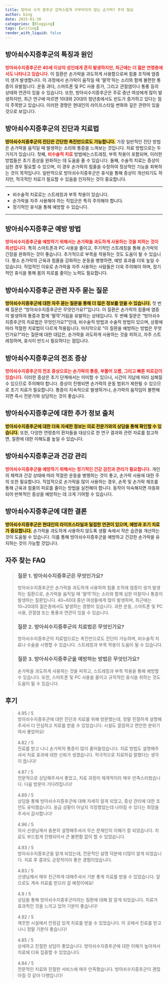 ```yaml
---
title: 방아쇠 수지 증후군 갑작스럽게 구부러지지 않는 손가락? 주의 필요
author: bing
date: 2025-01-30
categories: [Blogging]
tags: [writing]
render_with_liquid: false
---
```



<h2 id='방아쇠수지증후군-특징과원인'>방아쇠수지증후군의 특징과 원인</h2>

<p><b><span style="color: #ee2323;">방아쇠수지증후군은 40세 이상의 성인에게 흔히 발생하지만, 최근에는 더 젊은 연령층에서도 나타나고 있습니다.</span></b> 이 질환은 손가락을 과도하게 사용함으로써 힘줄 조직에 염증이 생겨 발생합니다. 이 과정에서 손가락이 움직일 때 '딸깍'하는 소리와 함께 불편한 통증이 유발됩니다. 운동 과다, 스마트폰 및 PC 사용 증가, 그리고 관절염이나 통풍 등의 상태와 연관이 있을 수 있습니다. 또한, 방아쇠수지증후군은 주로 중년 여성에게 많이 발생하지만, 최근 연구에 따르면 10대와 20대의 청년층에서도 빈도가 증가하고 있다는 점이 주목받고 있습니다. 이러한 경향은 현대인의 라이프스타일 변화와 깊은 관련이 있을 것으로 보입니다.</p>

<h2 id='진단과치료법'>방아쇠수지증후군의 진단과 치료법</h2>

<p><b><span style="background-color: #ffe066;">방아쇠수지증후군의 진단은 간단한 촉진만으로도 가능합니다.</span></b> 가장 일반적인 진단 방법은 손가락을 움직일 때 발생하는 소리와 통증을 느껴보는 것입니다. 치료 방법으로는 두 가지가 있습니다. 첫째, <b><span style="color: #ee2323;">비수술적 치료</span></b> 방법에는스트레칭, 부목 착용이 포함되며, 이러한 방법들은 초기 증상을 완화하는 데 도움을 줄 수 있습니다. 둘째, 수술적 치료는 증상이 심한 경우 필요할 수 있으며, 이 경우 손가락의 힘줄을 수정하여 정상적인 기능을 회복하는 것이 목적입니다. 일반적으로 방아쇠수지증후군은 휴식을 통해 증상이 개선되기도 하지만, 적극적인 치료가 필요할 수 있음을 인지하는 것이 중요합니다.</p>

<hr />

<ul>
    <li>비수술적 치료로는 스트레칭과 부목 착용이 있습니다.</li>
    <li>손가락을 자주 사용해야 하는 직업군은 특히 주의해야 합니다.</li>
    <li>정기적인 휴식을 통해 예방할 수 있습니다.</li>
</ul>

<hr />

<h2 id='방아쇠수지증후군예방법'>방아쇠수지증후군 예방 방법</h2>

<p><b><span style="color: #ee2323;">방아쇠수지증후군을 예방하기 위해서는 손가락을 과도하게 사용하는 것을 피하는 것이 최선입니다.</span></b> 특히 스마트폰과 PC 사용을 줄이고, 주기적인 스트레칭을 통해 손가락의 긴장을 완화하는 것이 좋습니다. 추가적으로 부목을 착용하는 것도 도움이 될 수 있습니다. 평소 손가락의 근육과 힘줄을 강화하는 운동을 병행하면, 예방 효과를 더욱 높일 수 있습니다. 직업적인 이유로 손가락을 자주 사용하는 사람들은 더욱 주의해야 하며, 정기적인 휴식을 통해 몸의 피로를 줄이는 노력도 필요합니다.</p>

<h2 id='자주하는질문'>방아쇠수지증후군 관련 자주 묻는 질문</h2>

<p><b><span style="background-color: #ffe066;">방아쇠수지증후군에 대한 자주 묻는 질문을 통해 더 많은 정보를 얻을 수 있습니다.</span></b> 첫 번째 질문은 “방아쇠수지증후군은 무엇인가요?”입니다. 이 질환은 손가락의 힘줄에 염증이 발생하여 통증과 함께 '딸깍'거림을 유발하는 상태입니다. 두 번째 질문은 “방아쇠수지증후군의 치료법은 무엇인가요?”인데, 비수술적 방법과 수술적 방법이 있으며, 상황에 따라 적절한 치료법이 다르게 적용됩니다. 마지막으로 “이 질환을 예방하는 방법은 무엇인가요?”라는 질문에 대한 대답은, 손가락을 과도하게 사용하는 것을 피하고, 자주 스트레칭하며, 휴식이 반드시 필요하다는 점입니다.</p>

<h2 id='방아쇠수지증후군-전조증상'>방아쇠수지증후군의 전조 증상</h2>

<p><b><span style="color: #ee2323;">방아쇠수지증후군의 전조 증상으로는 손가락의 통증, 부풀어 오름, 그리고 빠른 피로감이 있습니다.</span></b> 이러한 증상은 초기 단계에서는 미미할 수 있으나, 시간이 지남에 따라 심해질 수 있으므로 주의해야 합니다. 증상이 진행되면 손가락의 운동 범위가 제한될 수 있으므로 조기 치료가 필요합니다. 통증이 지속적으로 발생하거나, 손가락의 움직임이 불편해지면 즉시 전문가와 상담하는 것이 좋습니다.</p>

<h2 id='방아쇠수지증후군-정보출처'>방아쇠수지증후군에 대한 추가 정보 출처</h2>

<p><b><span style="background-color: #ffe066;">방아쇠수지증후군에 대한 더욱 자세한 정보는 의료 전문가와의 상담을 통해 확인할 수 있습니다.</span></b> 또한, 다양한 연령층의 환자들을 대상으로 한 연구 결과와 관련 자료를 참고하면, 질환에 대한 이해도를 높일 수 있습니다.</p>

<h2 id='방아쇠수지증후군-건강관리'>방아쇠수지증후군과 건강 관리</h2>

<p><b><span style="color: #ee2323;">방아쇠수지증후군을 예방하기 위해서는 정기적인 건강 검진과 관리가 필요합니다.</span></b> 개인의 체력과 건강 상태에 따라 적절한 운동을 병행하는 것이 좋고, 손가락 사용에 대한 주의 또한 필요합니다. 직업적으로 손가락을 많이 사용하는 경우, 손목 및 손가락 체조를 통해 근육과 힘줄의 피로를 줄이는 방법을 실천해야 합니다. 동작이 익숙해지면 자동화되어 반복적인 증상을 예방하는 데 크게 기여할 수 있습니다.</p>

<h2 id='방아쇠수지증후군-결론'>방아쇠수지증후군에 대한 결론</h2>

<p><b><span style="background-color: #ffe066;">방아쇠수지증후군은 현대인의 라이프스타일과 밀접한 연관이 있으며, 예방과 조기 치료가 중요합니다.</span></b> 손가락을 과도하게 사용하지 않도록 생활 속에서 작은 습관을 개선하는 것이 도움될 수 있습니다. 이를 통해 방아쇠수지증후군을 예방하고 건강한 손가락을 유지하는 것이 가능할 것입니다.</p>


<h2 id='자주_찾는_FAQ'>자주 찾는 FAQ</h2>
<div itemscope="" itemtype="https://schema.org/FAQPage"> 
<blockquote> 
<div itemscope="" itemprop="mainEntity" itemtype="https://schema.org/Question"> 
<h3 itemprop="name">질문 1. 방아쇠수지증후군은 무엇인가요?</h3> 
<div itemscope="" itemprop="acceptedAnswer" itemtype="https://schema.org/Answer"> 
<span itemprop="text"> 
<p>방아쇠수지증후군은 손가락을 과도하게 사용하여 힘줄 조직에 염증이 생겨 발생하는 질환으로, 손가락을 움직일 때 '딸깍'하는 소리와 함께 심한 마찰이나 통증이 발생하는 질환입니다. 40~60대 중년 여성들에게 많이 발생하며, 최근에는 10~20대의 젊은층에서도 발생하는 경향이 있습니다. 과한 운동, 스마트폰 및 PC 사용, 관절염 또는 통풍과 연관이 있을 수 있습니다.</p> 
</span> 
</div> 
</div> 
<div itemscope="" itemprop="mainEntity" itemtype="https://schema.org/Question"> 
<h3 itemprop="name">질문 2. 방아쇠수지증후군의 치료법은 무엇인가요?</h3> 
<div itemscope="" itemprop="acceptedAnswer" itemtype="https://schema.org/Answer"> 
<span itemprop="text"> 
<p>방아쇠수지증후군의 치료법으로는 촉진만으로도 진단이 가능하며, 비수술적 치료나 수술을 시행할 수 있습니다. 스트레칭과 부목 착용이 도움이 될 수 있습니다.</p> 
</span> 
</div> 
</div> 
<div itemscope="" itemprop="mainEntity" itemtype="https://schema.org/Question"> 
<h3 itemprop="name">질문 3. 방아쇠수지증후군을 예방하는 방법은 무엇인가요?</h3> 
<div itemscope="" itemprop="acceptedAnswer" itemtype="https://schema.org/Answer"> 
<span itemprop="text"> 
<p>손가락을 과도하게 사용하는 것을 피하고, 스트레칭과 부목 착용을 통해 예방할 수 있습니다. 또한, 스마트폰 및 PC 사용을 줄이고 규칙적인 휴식을 취하는 것도 도움이 될 수 있습니다.</p> 
</span> 
</div> 
</div> 
</blockquote> 
</div>
<h2 id='후기'>후기</h2>
<div itemscope itemtype="https://schema.org/Product">
  <blockquote>
  <div itemprop="review" itemscope itemtype="https://schema.org/Review">
      <div itemprop="reviewRating" itemscope itemtype="https://schema.org/Rating"> <span itemprop="ratingValue">4.95</span> / <span itemprop="bestRating">5</span> </div>
      <span itemprop="reviewBody">방아쇠수지증후군에 대한 진단과 치료를 위해 방문했는데, 정말 친절하게 설명해주셔서 더 안심하고 치료를 받을 수 있었습니다. 시설도 깔끔하고 편안한 분위기여서 좋았어요!</span>
  </div>
  <br>
  <div itemprop="review" itemscope itemtype="https://schema.org/Review">
      <div itemprop="reviewRating" itemscope itemtype="https://schema.org/Rating"> <span itemprop="ratingValue">4.82</span> / <span itemprop="bestRating">5</span> </div>
      <span itemprop="reviewBody">진료를 받고 나니 손가락의 통증이 많이 줄어들었습니다. 치료 방법도 설명해주셔서 치료 효과에 대한 신뢰가 생겼습니다. 적극적으로 치료하길 잘했다는 생각이 듭니다!</span>
  </div>
  <br>
  <div itemprop="review" itemscope itemtype="https://schema.org/Review">
      <div itemprop="reviewRating" itemscope itemtype="https://schema.org/Rating"> <span itemprop="ratingValue">4.87</span> / <span itemprop="bestRating">5</span> </div>
      <span itemprop="reviewBody">전문적으로 상담해주셔서 좋았고, 치료 과정이 체계적이라 매우 만족스러웠습니다. 다음 방문이 기다려집니다!</span>
  </div>
  <br>
  <div itemprop="review" itemscope itemtype="https://schema.org/Review">
      <div itemprop="reviewRating" itemscope itemtype="https://schema.org/Rating"> <span itemprop="ratingValue">4.89</span> / <span itemprop="bestRating">5</span> </div>
      <span itemprop="reviewBody">상담을 통해 방아쇠수지증후군에 대해 자세히 알게 되었고, 증상 관리에 대한 조언도 유익했습니다. 응급 상황이 아닐지 걱정했었는데 나아질 수 있다는 희망을 주셔서 감사합니다!</span>
  </div>
  <br>
  <div itemprop="review" itemscope itemtype="https://schema.org/Review">
      <div itemprop="reviewRating" itemscope itemtype="https://schema.org/Rating"> <span itemprop="ratingValue">4.96</span> / <span itemprop="bestRating">5</span> </div>
      <span itemprop="reviewBody">의사 선생님께서 충분히 설명해주셔서 무슨 문제인지 이해가 잘 되었습니다. 치료도 부드럽게 진행되어서 큰 불편함 없이 할 수 있었습니다.</span>
  </div>
  <br>
  <div itemprop="review" itemscope itemtype="https://schema.org/Review">
      <div itemprop="reviewRating" itemscope itemtype="https://schema.org/Rating"> <span itemprop="ratingValue">4.93</span> / <span itemprop="bestRating">5</span> </div>
      <span itemprop="reviewBody">방아쇠수지증후군을 알게 되었는데, 전문적인 설명 덕분에 더많이 알게 되었습니다. 치료 후 결과도 긍정적이라 좋은 경험이었습니다.</span>
  </div>
  <br>
  <div itemprop="review" itemscope itemtype="https://schema.org/Review">
      <div itemprop="reviewRating" itemscope itemtype="https://schema.org/Rating"> <span itemprop="ratingValue">4.83</span> / <span itemprop="bestRating">5</span> </div>
      <span itemprop="reviewBody">선생님께서 매우 친근하게 대해주셔서 기분 좋게 치료를 받을 수 있었습니다. 앞으로도 계속 치료를 받으러 갈 예정이에요!</span>
  </div>
  <br>
  <div itemprop="review" itemscope itemtype="https://schema.org/Review">
      <div itemprop="reviewRating" itemscope itemtype="https://schema.org/Rating"> <span itemprop="ratingValue">4.9</span> / <span itemprop="bestRating">5</span> </div>
      <span itemprop="reviewBody">상담을 통해 방아쇠수지증후군이라는 질환에 대해 잘 알게 되었습니다. 치료가 효과적인 것을 느끼고 있어 기분이 좋습니다!</span>
  </div>
  <br>
  <div itemprop="review" itemscope itemtype="https://schema.org/Review">
      <div itemprop="reviewRating" itemscope itemtype="https://schema.org/Rating"> <span itemprop="ratingValue">4.92</span> / <span itemprop="bestRating">5</span> </div>
      <span itemprop="reviewBody">깨끗한 시설에서 안정감 있게 치료를 받을 수 있었습니다. 이 곳에서 진료를 받고 나니 정말 기분이 좋습니다!</span>
  </div>
  <br>
  <div itemprop="review" itemscope itemtype="https://schema.org/Review">
      <div itemprop="reviewRating" itemscope itemtype="https://schema.org/Rating"> <span itemprop="ratingValue">4.85</span> / <span itemprop="bestRating">5</span> </div>
      <span itemprop="reviewBody">상세하고 친절한 상담이 좋았습니다. 방아쇠수지증후군에 대한 이해가 높아져서 치료에 더욱 집중할 수 있었습니다.</span>
  </div>
  <br>
  <div itemprop="review" itemscope itemtype="https://schema.org/Review">
      <div itemprop="reviewRating" itemscope itemtype="https://schema.org/Rating"> <span itemprop="ratingValue">4.84</span> / <span itemprop="bestRating">5</span> </div>
      <span itemprop="reviewBody">전문적인 치료와 친절한 서비스에 매우 만족했습니다. 방아쇠수지증후군이 괜찮아질 것 같아 다행입니다!</span>
  </div>
  </blockquote>
</div>
